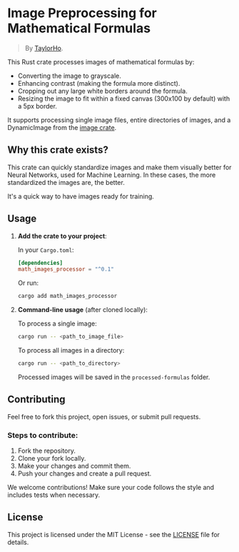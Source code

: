 # Image Preprocessing for Mathematical Formulas

> By [TaylorHo](https://github.com/TaylorHo/).

This Rust crate processes images of mathematical formulas by:

- Converting the image to grayscale.
- Enhancing contrast (making the formula more distinct).
- Cropping out any large white borders around the formula.
- Resizing the image to fit within a fixed canvas (300x100 by default) with a 5px border.

It supports processing single image files, entire directories of images, and a DynamicImage from the [image crate](https://crates.io/crates/image).

## Why this crate exists?

This crate can quickly standardize images and make them visually better for Neural Networks, used for Machine Learning. In these cases, the more standardized the images are, the better.

It's a quick way to have images ready for training.

## Usage

1. **Add the crate to your project**:

   In your `Cargo.toml`:
   ```toml
   [dependencies]
   math_images_processor = "^0.1"
   ```

   Or run:
   ```bash
   cargo add math_images_processor
   ```

2. **Command-line usage** (after cloned locally):

   To process a single image:
   ```bash
   cargo run -- <path_to_image_file>
   ```

   To process all images in a directory:
   ```bash
   cargo run -- <path_to_directory>
   ```

   Processed images will be saved in the `processed-formulas` folder.

## Contributing

Feel free to fork this project, open issues, or submit pull requests.

### Steps to contribute:

1. Fork the repository.
2. Clone your fork locally.
3. Make your changes and commit them.
4. Push your changes and create a pull request.

We welcome contributions! Make sure your code follows the style and includes tests when necessary.

## License

This project is licensed under the MIT License - see the [LICENSE](LICENSE) file for details.
